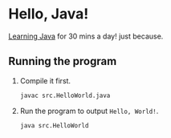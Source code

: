# Hello, Java!

[Learning Java](https://www.linkedin.com/learning/paths/become-a-java-programmer) for 30 mins a day! just because.

## Running the program

1. Compile it first.
    ```sh
    javac src.HelloWorld.java
    ```

2. Run the program to output `Hello, World!`.
    ```sh
    java src.HelloWorld
    ```
